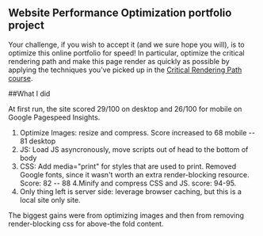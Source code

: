 ## Website Performance Optimization portfolio project

Your challenge, if you wish to accept it (and we sure hope you will), is to optimize this online portfolio for speed! In particular, optimize the critical rendering path and make this page render as quickly as possible by applying the techniques you've picked up in the [Critical Rendering Path course](https://www.udacity.com/course/ud884).

##What I did 

At first run, the site scored 29/100 on desktop and 26/100 for mobile on Google Pagespeed Insights.

1. Optimize Images: resize and compress. Score increased to 68 mobile -- 81 desktop
2. JS: Load JS asyncronously, move scripts out of head to the bottom of body
3. CSS: Add media="print" for styles that are used to print. Removed Google fonts, since it wasn't worth an extra render-blocking resource. Score: 82 -- 88 
4.Minify and compress CSS and JS. score: 94-95. 
5. Only thing left is server side: leverage browser caching, but this is a local site only site. 

The biggest gains were from optimizing images and then from removing render-blocking css for above-the fold content.
